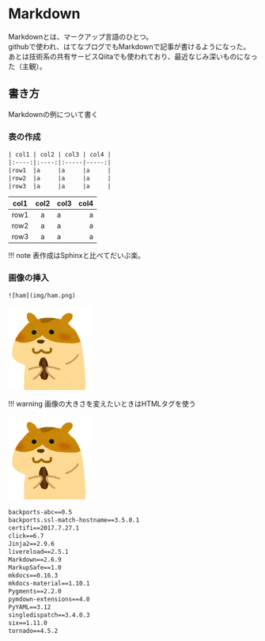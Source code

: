 # Markdown

Markdownとは、マークアップ言語のひとつ。  
githubで使われ、はてなブログでもMarkdownで記事が書けるようになった。  
あとは技術系の共有サービスQiitaでも使われており、最近なじみ深いものになった（主観）。  

## 書き方

Markdownの例について書く


### 表の作成

```
| col1 | col2 | col3 | col4 |
|:----:|:----:|:-----|-----:|
|row1  |a     |a     |a     |
|row2  |a     |a     |a     |
|row3  |a     |a     |a     |
```

| col1 | col2 | col3 | col4 |
|:----:|:----:|:-----|-----:|
|row1  |a     |a     |a     |
|row2  |a     |a     |a     |
|row3  |a     |a     |a     |


!!! note
    表作成はSphinxと比べてだいぶ楽。

### 画像の挿入

```
![ham](img/ham.png)
```

![ham](img/ham.png)

!!! warning
    画像の大きさを変えたいときはHTMLタグを使う


<img src="img/ham.png" alt="ham" title="ham">



```
backports-abc==0.5
backports.ssl-match-hostname==3.5.0.1
certifi==2017.7.27.1
click==6.7
Jinja2==2.9.6
livereload==2.5.1
Markdown==2.6.9
MarkupSafe==1.0
mkdocs==0.16.3
mkdocs-material==1.10.1
Pygments==2.2.0
pymdown-extensions==4.0
PyYAML==3.12
singledispatch==3.4.0.3
six==1.11.0
tornado==4.5.2
```
